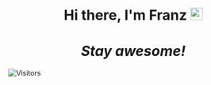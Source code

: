 <div align="center">
   <h1>Hi there, I'm Franz <img src="https://media.giphy.com/media/hvRJCLFzcasrR4ia7z/giphy.gif" width="25px"> </h1>
</div>

<h1 align='center'><i>Stay awesome!</i></h1>

![Visitors](https://visitor-badge.laobi.icu/badge?page_id=frabanz.frabanz)

